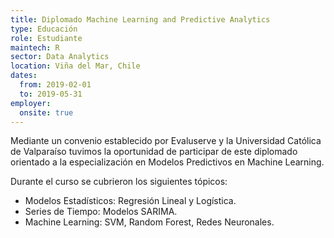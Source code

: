 ```yaml
---
title: Diplomado Machine Learning and Predictive Analytics
type: Educación
role: Estudiante
maintech: R
sector: Data Analytics
location: Viña del Mar, Chile
dates:
  from: 2019-02-01
  to: 2019-05-31
employer:
  onsite: true
---
```


Mediante un convenio establecido por Evaluserve y la Universidad Católica de Valparaíso tuvimos la oportunidad de participar de este diplomado orientado a la especialización en Modelos Predictivos en Machine Learning.

Durante el curso se cubrieron los siguientes tópicos:

* Modelos Estadísticos: Regresión Lineal y Logística.
* Series de Tiempo: Modelos SARIMA.
* Machine Learning: SVM, Random Forest, Redes Neuronales.